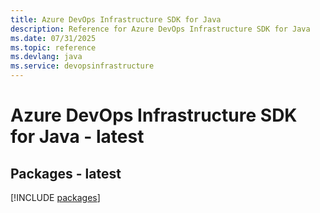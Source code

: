 ```yaml
---
title: Azure DevOps Infrastructure SDK for Java
description: Reference for Azure DevOps Infrastructure SDK for Java
ms.date: 07/31/2025
ms.topic: reference
ms.devlang: java
ms.service: devopsinfrastructure
---
```

# Azure DevOps Infrastructure SDK for Java - latest
## Packages - latest
[!INCLUDE [packages](devops-infrastructure-index.md)]